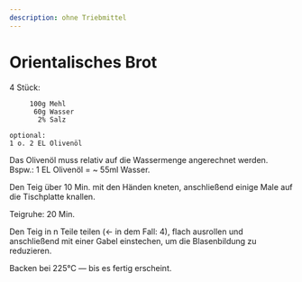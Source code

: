 ```yaml
---
description: ohne Triebmittel
---
```


# Orientalisches Brot

4 Stück:

```text
     100g Mehl
      60g Wasser
       2% Salz
       
optional:
1 o. 2 EL Olivenöl
```

Das Olivenöl muss relativ auf die Wassermenge angerechnet werden. Bspw.: 1 EL Olivenöl = ~ 55ml Wasser.

Den Teig über 10 Min. mit den Händen kneten, anschließend einige Male auf die Tischplatte knallen.

Teigruhe: 20 Min.

Den Teig in n Teile teilen \(← in dem Fall: 4\), flach ausrollen und anschließend mit einer Gabel einstechen, um die Blasenbildung zu reduzieren.

Backen bei 225°C — bis es fertig erscheint.

